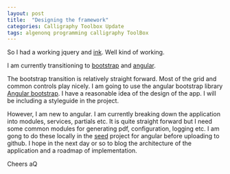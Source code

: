 ```yaml
---
layout: post
title:  "Designing the framework"
categories: Calligraphy Toolbox Update 
tags: algenonq programming calligraphy ToolBox
---
```

So I had a working jquery and [ink](http://ink.sapo.pt/ink "ink web user interface framework"). Well kind of working. 

I am currently transitioning to [bootstrap](http://getbootstrap.com/ "Bootstrap web user interface framework") and [angular](https://angularjs.org/ "angular javascript library"). 

The bootstrap transition is relatively straight forward. Most of the grid and common controls play nicely. I am going to use the angular bootstrap library [Angular bootstrap](http://angular-ui.github.io/bootstrap "Angular bootstrap library"). I have a reasonable idea of the design of the app. I will be including a styleguide in the project.

However, I am new to angular. I am currently breaking down the application into modules, services, partials etc. It is quite straight forward but I need some common modules for generating pdf, configuration, logging etc. I am gong to do these locally in the [seed](https://github.com/angular/angular-seed "Angular seed project") project for angular before uploading to github. I hope in the next day or so to blog the architecture of the application and a roadmap of implementation.

Cheers
aQ

